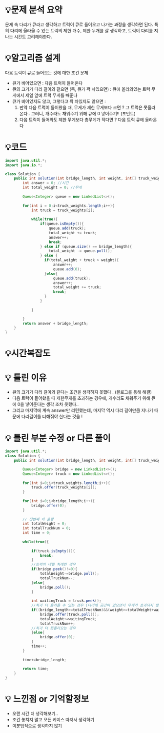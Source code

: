 # 💡**문제 분석 요약**

문제 속 다리가 큐라고 생각하고 트럭이 큐로 들어오고 나가는 과정을 생각하면 된다.
특히 다리에 올라올 수 있는 트럭의 제한 개수, 제한 무개를 잘 생각하고,
트럭이 다리를 지나는 시간도 고려해야한다.

# 💡**알고리즘 설계**

다음 트럭이 큐로 들어오는 것에 대한 조건 문제

- 큐가 비어있으면 : 다음 트럭이 들어온다
- 큐의 크기가 다리 길이와 같으면 (즉, 큐가 꽉 차있으면) : 큐에 올라와있는 트럭 무게에서 제일 앞에 트럭 무게를 빼준다
- 큐가 비어있지도 않고, 그렇다고 꽉 차있지도 않으면 : 
  1) 만약 다음 트럭이 들어왔을 때, 무게가 제한 무게보다 크면 ? 그 트럭은 못올라온다.. 그러니, 개수라도 채워주기 위해 큐에 0 넣어주기!! (포인트)
  2) 다음 트럭이 들어와도 제한 무게보다 총무게가 작다면 ? 다음 트럭 큐에 올라온다


# 💡코드

```java
import java.util.*;
import java.io.*;

class Solution {
    public int solution(int bridge_length, int weight, int[] truck_weights) {
        int answer = 0; //시간
        int total_weight = 0; //무게
        
        Queue<Integer> queue = new LinkedList<>();
            
        for(int i = 0;i<truck_weights.length;i++){
            int truck = truck_weights[i];
            
            while(true){
                if(queue.isEmpty()){
                    queue.add(truck);
                    total_weight += truck;
                    answer++;
                    break;
                } else if (queue.size() == bridge_length){
                    total_weight -= queue.poll();
                } else {
                  if(total_weight + truck > weight){
                      answer++;
                      queue.add(0);
                  }else{
                      queue.add(truck);
                      answer++;
                      total_weight += truck;
                      break;
                  }
                }
                    
            }

        }
        return answer + bridge_length;
    }
}

```

# 💡시간복잡도

# 💡 틀린 이유

- 큐의 크기가 다리 길이와 같다는 조건을 생각하지 못했다 . (블로그를 통해 해결)
- 다음 트럭이 들어왔을 때 제한무게를 초과하는 경우에, 개수라도 채워주기 위해 큐에 0을 넣어준다는 생각 조차 못했다..
- 그리고 마지막에 계속 answer만 리턴했는데, 마지막 역시 다리 길이만큼 지나기 때문에 다리길이를 더해줘야 한다는 것을 !

# 💡 틀린 부분 수정 or 다른 풀이

```java
import java.util.*;
class Solution {
    public int solution(int bridge_length, int weight, int[] truck_weights) {

        Queue<Integer> bridge = new LinkedList<>();
        Queue<Integer> truck = new LinkedList<>();
        
        for(int i=0;i<truck_weights.length;i++){
            truck.offer(truck_weights[i]);
        }
        
        for(int i=0;i<bridge_length;i++){
            bridge.offer(0);
        }
        
        // 첫번째 차 출발
        int totalWeight = 0;
        int totalTruckNum = 0;
        int time = 0;
        
        while(true){
           
            if(truck.isEmpty()){
                break;
            }
            //트럭이 내릴 차례인 경우
            if(bridge.peek()!=0){
                totalWeight-=bridge.poll();
                totalTruckNum--;
            }else{
                bridge.poll();
            }
      
            int waitingTruck = truck.peek();
            //차가 더 올라올 수 있는 경우 (다리에 공간이 있으면서 무게가 초과되지 않을 때)
            if((bridge_length>=totalTruckNum)&&(weight>=totalWeight+waitingTruck)){
                bridge.offer(truck.poll());
                totalWeight+=waitingTruck;
                totalTruckNum++;
            //차가 더 못올라오는 경우
            }else{
                bridge.offer(0);
            }        
            time++;          
        }
        
        time+=bridge_length;
        
        return time;
    }
}

```




# 💡 느낀점 or 기억할정보

- 오랜 시간 더 생각해보기..
- 조건 놓치지 말고 모든 케이스 따져서 생각하기
- 이분법적으로 생각하지 않기

